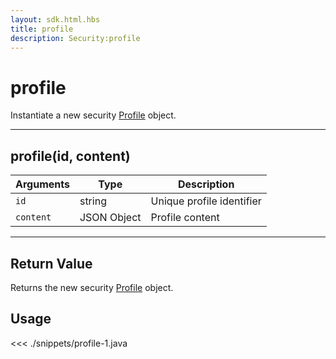 ```yaml
---
layout: sdk.html.hbs
title: profile
description: Security:profile
---
```


# profile

Instantiate a new security [Profile](/sdk/android/3/controllers/profile//) object.

---

## profile(id, content)

| Arguments | Type        | Description               |
| --------- | ----------- | ------------------------- |
| `id`      | string      | Unique profile identifier |
| `content` | JSON Object | Profile content           |

---

## Return Value

Returns the new security [Profile](/sdk/android/3/controllers/profile//) object.

## Usage

<<< ./snippets/profile-1.java
